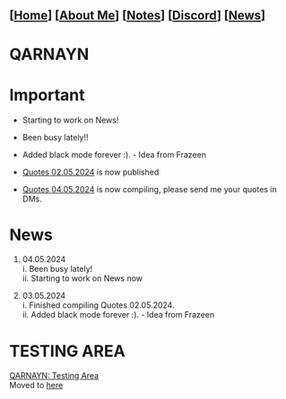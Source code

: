 <link rel="icon" href="favicon.ico">
<link rel="stylesheet" href="https://dhulqarnayn.github.io/qarnayn/index.css">

## [[Home](index.md)] [[About Me](ABOUT.md)] [[Notes](NOTES.md)] [[Discord](DISCORD.md)] [[News](news.md)]

# QARNAYN

# Important
- Starting to work on News!
- Been busy lately!!
- Added black mode forever :). - Idea from Frazeen

- [Quotes 02.05.2024](/quotes/02052024/02052024.md) is now published
- [Quotes 04.05.2024](/quotes/04052024/04052024.md) is now compiling, please send me your quotes in DMs.

# News
1. 04.05.2024       
  i. Been busy lately!       
  ii. Starting to work on News now

1. 03.05.2024    
  i. Finished compiling Quotes 02.05.2024.    
  ii. Added black mode forever :). - Idea from Frazeen

# TESTING AREA

[QARNAYN: Testing Area](/test/testzone.md)   
Moved to [here](/test/testzone.md)
